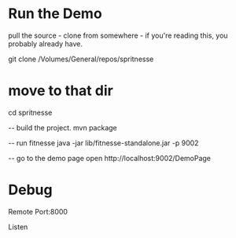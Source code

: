 Run the Demo
===

pull the source - clone from somewhere - if you're reading this, you probably already have.

git clone /Volumes/General/repos/spritnesse

move to that dir
===

cd spritnesse

-- build the project.
mvn package


-- run fitnesse
java -jar lib/fitnesse-standalone.jar -p 9002


-- go to the demo page
open http://localhost:9002/DemoPage



Debug
=====

Remote Port:8000

Listen